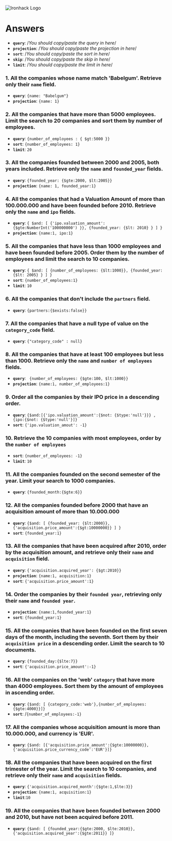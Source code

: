 ![Ironhack Logo](https://i.imgur.com/1QgrNNw.png)

# Answers

- **`query`**: /_You should copy/paste the query in here_/
- **`projection`**: /_You should copy/paste the projection in here_/
- **`sort`**: /_You should copy/paste the sort in here_/
- **`skip`**: /_You should copy/paste the skip in here_/
- **`limit`**: /_You should copy/paste the limit in here_/

### 1. All the companies whose name match 'Babelgum'. Retrieve only their `name` field.

- **`query`**: `{name: "Babelgum"}`
- **`projection`**: `{name: 1}`

### 2. All the companies that have more than 5000 employees. Limit the search to 20 companies and sort them by **number of employees**.

- **`query`**: `{number_of_employees : { $gt:5000 }}`
- **`sort`**: `{number_of_employees: 1}`
- **`limit`**: `20`

### 3. All the companies founded between 2000 and 2005, both years included. Retrieve only the `name` and `founded_year` fields.

- **`query`**: `{founded_year: {$gte:2000, $lt:2005}}`
- **`projection`**: `{name: 1, founded_year:1}`

### 4. All the companies that had a Valuation Amount of more than 100.000.000 and have been founded before 2010. Retrieve only the `name` and `ipo` fields.

- **`query`**: `{ $and: [ {'ipo.valuation_amount': {$gte:NumberInt('100000000') }}, {founded_year: {$lt: 2010} } ] }`
- **`projection`**: `{name:1, ipo:1}`

### 5. All the companies that have less than 1000 employees and have been founded before 2005. Order them by the number of employees and limit the search to 10 companies.

- **`query`**: `{ $and: [ {number_of_employees: {$lt:1000}}, {founded_year: {$lt: 2005} } ] }`
- **`sort`**: `{number_of_employees:1}`
- **`limit`**: `10`

### 6. All the companies that don't include the `partners` field.

- **`query`**: `{partners:{$exists:false}}`

### 7. All the companies that have a null type of value on the `category_code` field.

- **`query`**: `{"category_code" : null}`

### 8. All the companies that have at least 100 employees but less than 1000. Retrieve only the `name` and `number of employees` fields.

- **`query`**: ` {number_of_employees: {$gte:100, $lt:1000}}`
- **`projection`**: `{name:1, number_of_employees:1}`

### 9. Order all the companies by their IPO price in a descending order.

- **`query`**: `{$and:[{'ipo.valuation_amount':{$not: {$type:'null'}}} , {ipo:{$not: {$type:'null'}]}`
- **`sort`**: `{'ipo.valuation_amout': -1}`

### 10. Retrieve the 10 companies with most employees, order by the `number of employees`

- **`sort`**: `{number_of_employees: -1}`
- **`limit`**: `10`

### 11. All the companies founded on the second semester of the year. Limit your search to 1000 companies.

- **`query`**: `{founded_month:{$gte:6}}`

### 12. All the companies founded before 2000 that have an acquisition amount of more than 10.000.000

- **`query`**: `{$and: [ {founded_year: {$lt:2000}}, {'acquisition.price_amount':{$gt:10000000}} ] }`
- **`sort`**: `{founded_year:1}`

### 13. All the companies that have been acquired after 2010, order by the acquisition amount, and retrieve only their `name` and `acquisition` field.

- **`query`**: `{'acquisition.acquired_year': {$gt:2010}}`
- **`projection`**: `{name:1, acquisition:1}`
- **`sort`**: `{'acquisition.price_amount':1}`

### 14. Order the companies by their `founded year`, retrieving only their `name` and `founded year`.

- **`projection`**: `{name:1,founded_year:1}`
- **`sort`**: `{founded_year:1}`

### 15. All the companies that have been founded on the first seven days of the month, including the seventh. Sort them by their `acquisition price` in a descending order. Limit the search to 10 documents.

- **`query`**: `{founded_day:{$lte:7}}`
- **`sort`**: `{'acquisition.price_amount':-1}`

### 16. All the companies on the 'web' `category` that have more than 4000 employees. Sort them by the amount of employees in ascending order.

- **`query`**: `{$and: [ {category_code:'web'},{number_of_employees:{$gte:4000}}]}`
- **`sort`**: /`{number_of_employees:-1}`

### 17. All the companies whose acquisition amount is more than 10.000.000, and currency is 'EUR'.

- **`query`**: `{$and: [{'acquisition.price_amount':{$gte:10000000}},{'acquisition.price_currency_code':'EUR'}]}`

### 18. All the companies that have been acquired on the first trimester of the year. Limit the search to 10 companies, and retrieve only their `name` and `acquisition` fields.

- **`query`**: `{'acquisition.acquired_month':{$gte:1,$lte:3}} `
- **`projection`**: `{name:1, acquisition:1}`
- **`limit`**:`10`

### 19. All the companies that have been founded between 2000 and 2010, but have not been acquired before 2011.

- **`query`**: `{$and: [ {founded_year:{$gte:2000, $lte:2010}},{'acquisition.acquired_year':{$gte:2011}} ]}`
